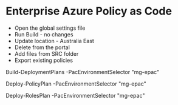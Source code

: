 # Enterprise Azure Policy as Code

- Open the global settings file
- Run Build - no changes
- Update location - Australia East
- Delete from the portal
- Add files from SRC folder
- Export existing policies

Build-DeploymentPlans  -PacEnvironmentSelector "mg-epac"

Deploy-PolicyPlan -PacEnvironmentSelector "mg-epac"

Deploy-RolesPlan -PacEnvironmentSelector "mg-epac"


